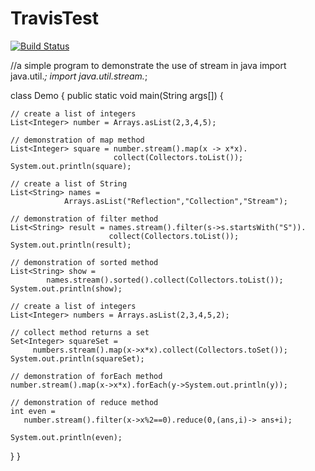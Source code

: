 # TravisTest

[![Build Status](https://travis-ci.com/Someshbose/TravisTest.svg?branch=master)](https://travis-ci.com/Someshbose/TravisTest)

//a simple program to demonstrate the use of stream in java 
import java.util.*; 
import java.util.stream.*; 
  
class Demo 
{ 
  public static void main(String args[]) 
  { 
  
    // create a list of integers 
    List<Integer> number = Arrays.asList(2,3,4,5); 
  
    // demonstration of map method 
    List<Integer> square = number.stream().map(x -> x*x). 
                           collect(Collectors.toList()); 
    System.out.println(square); 
  
    // create a list of String 
    List<String> names = 
                Arrays.asList("Reflection","Collection","Stream"); 
  
    // demonstration of filter method 
    List<String> result = names.stream().filter(s->s.startsWith("S")). 
                          collect(Collectors.toList()); 
    System.out.println(result); 
  
    // demonstration of sorted method 
    List<String> show = 
            names.stream().sorted().collect(Collectors.toList()); 
    System.out.println(show); 
  
    // create a list of integers 
    List<Integer> numbers = Arrays.asList(2,3,4,5,2); 
  
    // collect method returns a set 
    Set<Integer> squareSet = 
         numbers.stream().map(x->x*x).collect(Collectors.toSet()); 
    System.out.println(squareSet); 
  
    // demonstration of forEach method 
    number.stream().map(x->x*x).forEach(y->System.out.println(y)); 
  
    // demonstration of reduce method 
    int even = 
       number.stream().filter(x->x%2==0).reduce(0,(ans,i)-> ans+i); 
  
    System.out.println(even); 
  } 
} 